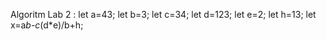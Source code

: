 Algoritm Lab 2 :
       let a=43;
       let b=3;
       let c=34;
       let d=123;
       let e=2;
       let h=13;
       let x=a*b-c*(d*e)/b+h;
